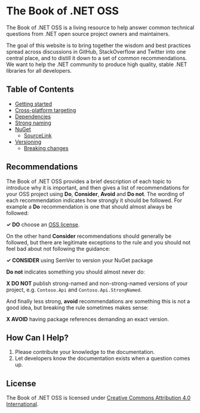 # The Book of .NET OSS

The Book of .NET OSS is a living resource to help answer common technical questions from .NET open source project owners and maintainers.

The goal of this website is to bring together the wisdom and best practices spread across discussions in GitHub, StackOverflow and Twitter into one central place, and to distill it down to a set of common recommendations. We want to help the .NET community to produce high quality, stable .NET libraries for all developers.

## Table of Contents

* [Getting started](./getting-started.md)
* [Cross-platform targeting](./cross-platform-targeting.md)
* [Dependencies](./dependencies.md)
* [Strong naming](./strong-naming.md)
* [NuGet](./nuget.md)
  * [SourceLink](./sourcelink.md)
* [Versioning](./versioning.md)
  * [Breaking changes](./breaking-changes.md)

## Recommendations

The Book of .NET OSS provides a brief description of each topic to introduce why it is important, and then gives a list of recommendations for your OSS project using **Do**, **Consider**, **Avoid** and **Do not**. The wording of each recommendation indicates how strongly it should be followed. For example a **Do** recommendation is one that should almost always be followed:

**✓ DO** choose an [OSS license](https://choosealicense.com/).

On the other hand **Consider** recommendations should generally be followed, but there are legitimate exceptions to the rule and you should not feel bad about not following the guidance:

**✓ CONSIDER** using SemVer to version your NuGet package

**Do not** indicates something you should almost never do:

**X DO NOT** publish strong-named and non-strong-named versions of your project, e.g. `Contoso.Api` and `Contoso.Api.StrongNamed`.

And finally less strong, **avoid** recommendations are something this is not a good idea, but breaking the rule sometimes makes sense:

**X AVOID** having package references demanding an exact version.

## How Can I Help?

1. Please contribute your knowledge to the documentation.
2. Let developers know the documentation exists when a question comes up.

## License

The Book of .NET OSS is licensed under [Creative Commons Attribution 4.0 International](https://creativecommons.org/licenses/by/4.0/).